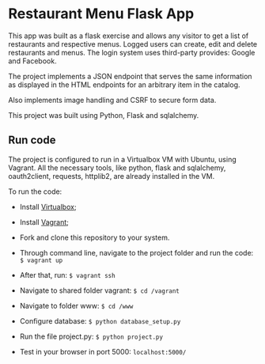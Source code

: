 # Restaurant Menu Flask App

This app was built as a flask exercise and allows any visitor to get a list of restaurants and respective menus.
Logged users can create, edit and delete restaurants and menus.
The login system uses third-party provides: Google and Facebook.

The project implements a JSON endpoint that serves the same information as displayed in the HTML endpoints for an arbitrary item in the catalog.

Also implements image handling and CSRF to secure form data.

This project was built using Python, Flask and sqlalchemy.

## Run code
The project is configured to run in a Virtualbox VM with Ubuntu, using Vagrant. All the necessary tools, like python, flask and sqlalchemy, oauth2client, requests, httplib2, are already installed in the VM.

To run the code:
- Install [Virtualbox](https://www.virtualbox.org/);

- Install [Vagrant](https://www.vagrantup.com/);

- Fork and clone this repository to your system.

- Through command line, navigate to the project folder and run the code:
`$ vagrant up`

- After that, run:
`$ vagrant ssh`

- Navigate to shared folder vagrant:
`$ cd /vagrant`

- Navigate to folder www:
`$ cd /www`

- Configure database:
`$ python database_setup.py`

- Run the file project.py:
`$ python project.py`

- Test in your browser in port 5000:
`localhost:5000/`